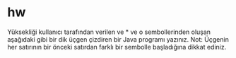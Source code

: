# hw
Yüksekliği	kullanıcı	tarafından	verilen	ve	*	ve	o	sembollerinden	oluşan	aşağıdaki	gibi	bir	dik	üçgen	çizdiren	bir	Java	programı	yazınız.	Not:	Üçgenin	her	satırının	bir	önceki	satırdan	farklı	bir	sembolle	başladığına	dikkat	ediniz.	
 
